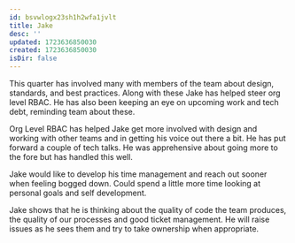 ```yaml
---
id: bsvwlogx23sh1h2wfa1jvlt
title: Jake
desc: ''
updated: 1723636850030
created: 1723636850030
isDir: false
---
```

This quarter has involved many with members of the team about design, standards, and best practices. Along with these Jake has helped steer org level RBAC.  He has also been keeping an eye on upcoming work and tech debt, reminding team about these.

Org Level RBAC has helped Jake get more involved with design and working with other teams and in getting his voice out there a bit.  He has put forward a couple of tech talks.  He was apprehensive about going more to the fore but has handled this well.

Jake would like to develop his time management and reach out sooner when feeling bogged down.  Could spend a little more time looking at personal goals and self development.

Jake shows that he is thinking about the quality of code the team produces, the quality of our processes and good ticket management. He will raise issues as he sees them and try to take ownership when appropriate.
